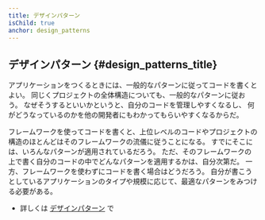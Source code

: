 ```yaml
---
title: デザインパターン
isChild: true
anchor: design_patterns
---
```


## デザインパターン {#design_patterns_title}

アプリケーションをつくるときには、一般的なパターンに従ってコードを書くとよい。
同じくプロジェクトの全体構造についても、一般的なパターンに従おう。
なぜそうするといいかというと、自分のコードを管理しやすくなるし、
何がどうなっているのかを他の開発者にもわかってもらいやすくなるからだ。

フレームワークを使ってコードを書くと、上位レベルのコードやプロジェクトの構造のほとんどはそのフレームワークの流儀に従うことになる。
すでにそこには、いろんなパターンが適用されているだろう。
ただ、そのフレームワークの上で書く自分のコードの中でどんなパターンを適用するかは、自分次第だ。
一方、フレームワークを使わずにコードを書く場合はどうだろう。
自分が書こうとしているアプリケーションのタイプや規模に応じて、最適なパターンをみつける必要がある。

* 詳しくは [デザインパターン](/pages/Design-Patterns.html) で
